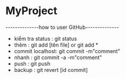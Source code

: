 ﻿# MyProject
--------------how to user GitHub--------------
- kiểm tra status : git status
- thêm            : git add [tên file] or git add *
- commit localhost: git commit -m"comment"
- nhanh		  : git commit -a -m"comment"
- push		  : git push
- backup	  : git revert [id commit]

